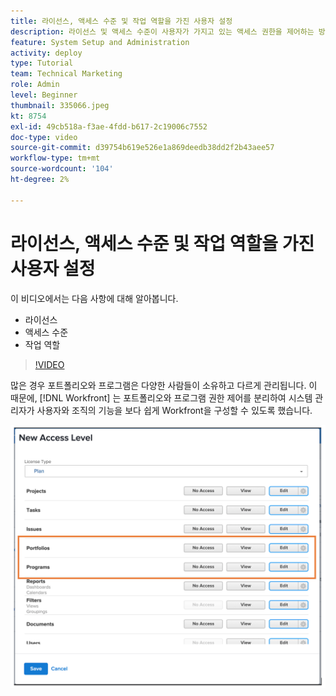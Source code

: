 ```yaml
---
title: 라이선스, 액세스 수준 및 작업 역할을 가진 사용자 설정
description: 라이선스 및 액세스 수준이 사용자가 가지고 있는 액세스 권한을 제어하는 방법에 대해 알아봅니다. 시스템에서 작업 역할이 어떻게 사용되는지 알아봅니다.
feature: System Setup and Administration
activity: deploy
type: Tutorial
team: Technical Marketing
role: Admin
level: Beginner
thumbnail: 335066.jpeg
kt: 8754
exl-id: 49cb518a-f3ae-4fdd-b617-2c19006c7552
doc-type: video
source-git-commit: d39754b619e526e1a869deedb38dd2f2b43aee57
workflow-type: tm+mt
source-wordcount: '104'
ht-degree: 2%

---
```


# 라이선스, 액세스 수준 및 작업 역할을 가진 사용자 설정

이 비디오에서는 다음 사항에 대해 알아봅니다.

* 라이선스
* 액세스 수준
* 작업 역할

>[!VIDEO](https://video.tv.adobe.com/v/335066/?quality=12)

많은 경우 포트폴리오와 프로그램은 다양한 사람들이 소유하고 다르게 관리됩니다. 이 때문에, [!DNL Workfront] 는 포트폴리오와 프로그램 권한 제어를 분리하여 시스템 관리자가 사용자와 조직의 기능을 보다 쉽게 Workfront을 구성할 수 있도록 했습니다.

![[!UICONTROL Portfolio] 및 [!UICONTROL 프로그램] 에서 강조 표시된 설정 [!UICONTROL 새 액세스 수준] 창](assets/admin-fund-access-levels.png)
